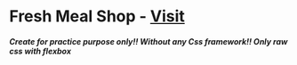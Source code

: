 <h1>Fresh Meal Shop - <a href="https://hm-azijul.github.io/fresh-meal/" target="_blank">Visit</a></h1>

<h5>Create for practice purpose only!! Without any Css framework!! Only raw css with flexbox</h5>
